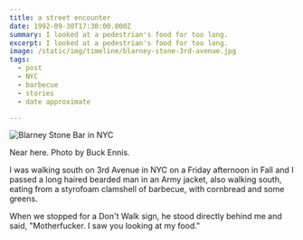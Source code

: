 ```yaml
---
title: a street encounter
date: 1992-09-30T17:30:00.000Z
summary: I looked at a pedestrian's food for too long.
excerpt: I looked at a pedestrian's food for too long.
image: /static/img/timeline/blarney-stone-3rd-avenue.jpg
tags:
  - post 
  - NYC
  - barbecue
  - stories
  - date approximate

---
```


![Blarney Stone Bar in NYC](/static/img/timeline/blarney-stone-3rd-avenue.jpg)
<figcaption>Near here. Photo by Buck Ennis.</figcaption>

I was walking south on 3rd Avenue in NYC on a Friday afternoon in Fall and I passed a long haired bearded man in an Army jacket, also walking south, eating from a styrofoam clamshell of barbecue, with cornbread and some greens.

When we stopped for a Don't Walk sign, he stood directly behind me and said, "Motherfucker. I saw you looking at my food."